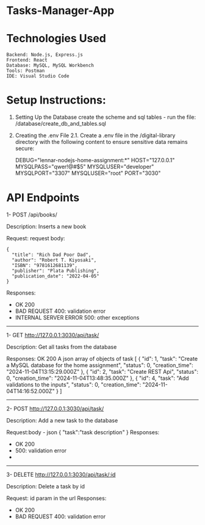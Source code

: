 # Tasks-Manager-App


Technologies Used
===================================================

    Backend: Node.js, Express.js
    Frontend: React
    Database: MySQL, MySQL Workbench
    Tools: Postman
    IDE: Visual Studio Code
	
	

Setup Instructions:
===================================================


1. Setting Up the Database
	create the scheme and sql tables - run the file: /database/create_db_and_tables.sql


2. Creating the .env File
	2.1. Create a .env file in the /digital-library directory with the following content to ensure sensitive data remains secure:
	
   
      DEBUG="lennar-nodejs-home-assignment:*"
      HOST="127.0.0.1"
      MYSQLPASS="qwer!@#$5"
      MYSQLUSER="developer"
      MYSQLPORT="3307"
      MYSQLUSER="root"
      PORT="3030"
		
	
	

API Endpoints
===================================================


1- POST /api/books/

Description: Inserts a new book

Request: request body:

	{
	  "title": "Rich Dad Poor Dad",
	  "author": "Robert T. Kiyosaki",
	  "ISBN": "9781612681139",
	  "publisher": "Plata Publishing",
	  "publication_date": "2022-04-05"
	}

Responses:
* OK 200
* BAD REQUEST 400: validation error
* INTERNAL SERVER ERROR 500: other exceptions

______________________________________________
1- GET http://127.0.0.1:3030/api/task/

Description: Get all tasks from the database

Responses:
OK 200
A json array of objects of task
[
    {
        "id": 1,
        "task": "Create a MySQL database for the home assignment",
        "status": 0,
        "creation_time": "2024-11-04T13:15:29.000Z"
    },
    {
        "id": 2,
        "task": "Create REST Api",
        "status": 0,
        "creation_time": "2024-11-04T13:48:35.000Z"
    },
    {
        "id": 4,
        "task": "Add validations to the inputs",
        "status": 0,
        "creation_time": "2024-11-04T14:16:52.000Z"
    }
]

______________________________________________
2- POST http://127.0.0.1:3030/api/task/

Description: Add a new task to the database

Request:body - json
{
    "task":"task description"
}
Responses: 
* OK 200
* 500: validation error
* 
______________________________________________
3- DELETE http://127.0.0.1:3030/api/task/:id

Description: Delete a task by id

Request: id param in the url
Responses: 
* OK 200
* BAD REQUEST 400: validation error

